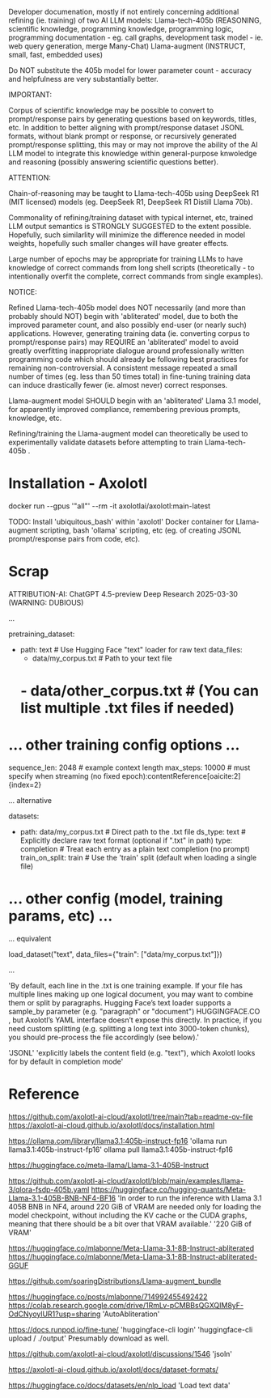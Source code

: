 
Developer documenation, mostly if not entirely concerning additional refining (ie. training) of two AI LLM models:
Llama-tech-405b (REASONING, scientific knowledge, programming knowledge, programming logic, programming documentation - eg. call graphs, development task model - ie. web query generation, merge Many-Chat)
Llama-augment (INSTRUCT, small, fast, embedded uses)

Do NOT substitute the 405b model for lower parameter count - accuracy and helpfulness are very substantially better.


IMPORTANT:

Corpus of scientific knowledge may be possible to convert to prompt/response pairs by generating questions based on keywords, titles, etc. In addition to better aligning with prompt/response dataset JSONL formats, without blank prompt or response, or recursively generated prompt/response splitting, this may or may not improve the ability of the AI LLM model to integrate this knowledge within general-purpose knwoledge and reasoning (possibly answering scientific questions better).


ATTENTION:

Chain-of-reasoning may be taught to  Llama-tech-405b  using DeepSeek R1 (MIT licensed) models (eg. DeepSeek R1, DeepSeek R1 Distill Llama 70b).

Commonality of refining/training dataset with typical internet, etc, trained LLM output semantics is STRONGLY SUGGESTED to the extent possible. Hopefully, such similarlity will minimize the difference needed in model weights, hopefully such smaller changes will have greater effects.

Large number of epochs may be appropriate for training LLMs to have knowledge of correct commands from long shell scripts (theoretically - to intentionally overfit the complete, correct commands from single examples).


NOTICE:

Refined  Llama-tech-405b  model does NOT necessarily (and more than probably should NOT) begin with 'abliterated' model, due to both the improved parameter count, and also possibly end-user (or nearly such) applications. However, generating training data (ie. converting corpus to prompt/response pairs) may REQUIRE an 'abliterated' model to avoid greatly overfitting inappropriate dialogue around professionally written programming code which should already be following best practices for remaining non-controversial. A consistent message repeated a small number of times (eg. less than 50 times total) in fine-tuning training data can induce drastically fewer (ie. almost never) correct responses.

Llama-augment model  SHOULD begin with an 'abliterated' Llama 3.1 model, for apparently improved compliance, remembering previous prompts, knowledge, etc.

Refining/training the  Llama-augment  model can theoretically be used to experimentally validate datasets before attempting to train  Llama-tech-405b .



# Installation - Axolotl

docker run --gpus '"all"' --rm -it axolotlai/axolotl:main-latest

TODO: Install 'ubiquitous_bash' within 'axolotl' Docker container for Llama-augment scripting, bash 'ollama' scripting, etc (eg. of creating JSONL prompt/response pairs from code, etc).




# Scrap

ATTRIBUTION-AI: ChatGPT 4.5-preview Deep Research  2025-03-30  (WARNING: DUBIOUS)

...

pretraining_dataset:
  - path: text            # Use Hugging Face "text" loader for raw text
    data_files:
      - data/my_corpus.txt      # Path to your text file
      # - data/other_corpus.txt # (You can list multiple .txt files if needed)
# ... other training config options ...
sequence_len: 2048         # example context length
max_steps: 10000           # must specify when streaming (no fixed epoch)&#8203;:contentReference[oaicite:2]{index=2}


... alternative


datasets:
  - path: data/my_corpus.txt   # Direct path to the .txt file
    ds_type: text              # Explicitly declare raw text format (optional if ".txt" in path)
    type: completion           # Treat each entry as a plain text completion (no prompt)
    train_on_split: train      # Use the 'train' split (default when loading a single file)
# ... other config (model, training params, etc) ...


... equivalent

load_dataset("text", data_files={"train": ["data/my_corpus.txt"]})

...

'By default, each line in the .txt is one training example. If your file has multiple lines making up one logical document, you may want to combine them or split by paragraphs. Hugging Face’s text loader supports a sample_by parameter (e.g. "paragraph" or "document")​
HUGGINGFACE.CO
, but Axolotl’s YAML interface doesn’t expose this directly. In practice, if you need custom splitting (e.g. splitting a long text into 3000-token chunks), you should pre-process the file accordingly (see below).'

'JSONL' 
'explicitly labels the content field (e.g. "text"), which Axolotl looks for by default in completion mode​'










# Reference

https://github.com/axolotl-ai-cloud/axolotl/tree/main?tab=readme-ov-file
https://axolotl-ai-cloud.github.io/axolotl/docs/installation.html



https://ollama.com/library/llama3.1:405b-instruct-fp16
 'ollama run llama3.1:405b-instruct-fp16'
  ollama pull llama3.1:405b-instruct-fp16

https://huggingface.co/meta-llama/Llama-3.1-405B-Instruct

https://github.com/axolotl-ai-cloud/axolotl/blob/main/examples/llama-3/qlora-fsdp-405b.yaml
https://huggingface.co/hugging-quants/Meta-Llama-3.1-405B-BNB-NF4-BF16
 'In order to run the inference with Llama 3.1 405B BNB in NF4, around 220 GiB of VRAM are needed only for loading the model checkpoint, without including the KV cache or the CUDA graphs, meaning that there should be a bit over that VRAM available.'
  '220 GiB of VRAM'



https://huggingface.co/mlabonne/Meta-Llama-3.1-8B-Instruct-abliterated
https://huggingface.co/mlabonne/Meta-Llama-3.1-8B-Instruct-abliterated-GGUF

https://github.com/soaringDistributions/Llama-augment_bundle



https://huggingface.co/posts/mlabonne/714992455492422
https://colab.research.google.com/drive/1RmLv-pCMBBsQGXQIM8yF-OdCNyoylUR1?usp=sharing
 'AutoAbliteration'



https://docs.runpod.io/fine-tune/
 'huggingface-cli login'
 'huggingface-cli upload <your-username>/<model-name> ./output'
   Presumably download as well.




https://github.com/axolotl-ai-cloud/axolotl/discussions/1546
 'jsoln'

https://axolotl-ai-cloud.github.io/axolotl/docs/dataset-formats/

https://huggingface.co/docs/datasets/en/nlp_load
 'Load text data'











